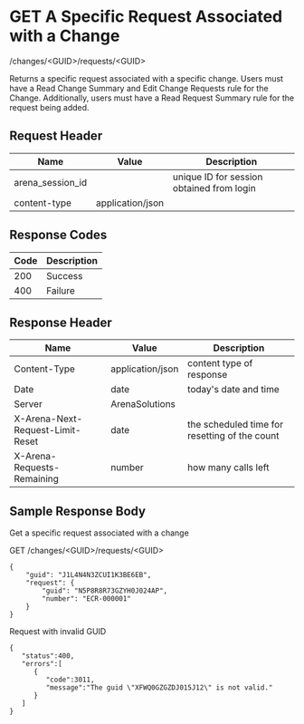 # GET A Specific Request Associated with a Change


/changes/&lt;GUID&gt;/requests/&lt;GUID&gt;

Returns a specific request associated with a specific change. Users must have a Read Change Summary and  Edit Change Requests rule for the Change. Additionally, users must have a Read Request Summary rule for the request being added.

## Request Header

| Name | Value | Description |
|  --- |  --- |  --- | 
| arena_session_id |   | unique ID for session obtained from login |
| content\-type | application/json |   |

## Response Codes

| Code | Description |
|  --- |  --- | 
| 200 | Success |
| 400 | Failure |

## Response Header

| Name | Value | Description |
|  --- |  --- |  --- | 
| Content\-Type | application/json | content type of response |
| Date | date | today's date and time |
| Server | ArenaSolutions |   |
| X\-Arena\-Next\-Request\-Limit\-Reset  | date | the scheduled time for resetting of the count |
| X\-Arena\-Requests\-Remaining  | number | how many calls left |

## Sample Response Body
Get a specific request associated with a change



GET /changes/&lt;GUID&gt;/requests/&lt;GUID&gt;

```
{
    "guid": "J1L4N4N3ZCUI1K3BE6EB",
    "request": {
        "guid": "N5P8R8R73GZYH0J024AP",
        "number": "ECR-000001"
    }
}
```
Request with invalid GUID

```
{  
   "status":400,
   "errors":[  
      {  
         "code":3011,
         "message":"The guid \"XFWQ0GZGZDJ015J12\" is not valid."
      }
   ]
}
```
